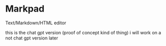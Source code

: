 # Markpad
Text/Markdown/HTML editor

this is the chat gpt version (proof of concept kind of thing)
i will work on a not chat gpt version later
